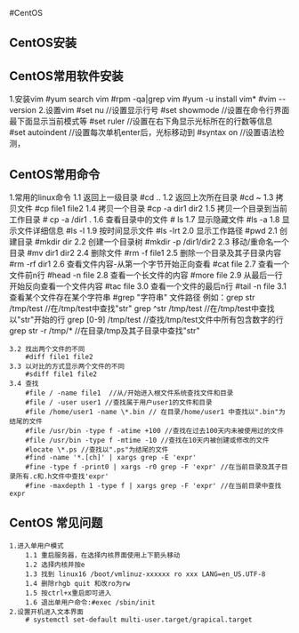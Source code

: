 #CentOS
## CentOS安装

## CentOS常用软件安装
1.安装vim
	#yum search vim
	#rpm -qa|grep vim
	#yum -u install vim*
	#vim --version
2.设置vim
	#set nu  //设置显示行号
	#set showmode //设置在命令行界面最下面显示当前模式等
	#set ruler //设置在右下角显示光标所在的行数等信息
	#set autoindent //设置每次单机enter后，光标移动到
	#syntax on //设置语法检测，

## CentOS常用命令
1.常用的linux命令
	1.1 返回上一级目录
		#cd ..
	1.2 返回上次所在目录
		#cd ~
	1.3 拷贝文件
		#cp file1 file2
	1.4 拷贝一个目录
		#cp -a dir1 dir2
	1.5 拷贝一个目录到当前工作目录
		# cp -a /dir1 .
	1.6 查看目录中的文件
		# ls
	1.7 显示隐藏文件
		#ls -a
	1.8 显示文件详细信息
		#ls -l
	1.9 按时间显示文件
		#ls -lrt
	2.0 显示工作路径
		#pwd
	2.1 创建目录
		#mkdir dir
	2.2 创建一个目录树
		#mkdir -p /dir1/dir2
	2.3 移动/重命名一个目录
		#mv dir1 dir2
	2.4 删除文件
		#rm -f file1
	2.5 删除一个目录及其子目录内容
		#rm -rf dir1
	2.6 查看文件内容-从第一个字节开始正向查看
		#cat file
	2.7 查看一个文件前n行
		#head -n file
	2.8 查看一个长文件的内容
		#more file
	2.9 从最后一行开始反向查看一个文件内容
		#tac file
	3.0 查看一个文件的最后n行
		#tail -n file
	3.1 查看某个文件存在某个字符串
		#grep "字符串" 文件路径
		例如：grep str /tmp/test  //在/tmp/test中查找"str"
			  grep ^str /tmp/test //在/tmp/test中查找以"str"开始的行
			  grep [0-9] /tmp/test //查找/tmp/test文件中所有包含数字的行
			  grep str -r /tmp/*   //在目录/tmp及其子目录中查找"str"

	3.2 找出两个文件的不同
		#diff file1 file2
	3.3 以对比的方式显示两个文件的不同
		#sdiff file1 file2
	3.4 查找
		#file / -name file1  //从/开始进入根文件系统查找文件和目录
		#file / -user user1 //查找属于用户user1的文件和目录
		#file /home/user1 -name \*.bin // 在目录/home/user1 中查找以".bin"为结尾的文件
		#file /usr/bin -type f -atime +100 //查找在过去100天内未被使用过的文件
		#file /usr/bin -type f -mtime -10 //查找在10天内被创建或修改的文件
		#locate \*.ps //查找以".ps"为结尾的文件
		#find -name '*.[ch]' | xargs grep -E 'expr'
		#fine -type f -print0 | xargs -r0 grep -F 'expr' //在当前目录及其子目录所有.c和.h文件中查找'expr'
		#fine -maxdepth 1 -type f | xargs grep -F 'expr' //在当前目录中查找expr

## CentOS 常见问题
	1.进入单用户模式
		1.1 重启服务器，在选择内核界面使用上下箭头移动
		1.2 选择内核并按e
		1.3 找到 linux16 /boot/vmlinuz-xxxxxx ro xxx LANG=en_US.UTF-8
		1.4 删除rhgb quit 和改ro为rw
		1.5 按ctrl+x重启即可进入
		1.6 退出单用户命令:#exec /sbin/init
	2.设置开机进入文本界面
		# systemctl set-default multi-user.target/grapical.target

